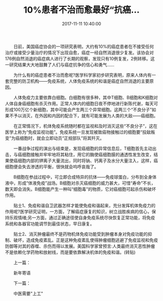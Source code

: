 ﻿---
title: 10%患者不治而愈最好“抗癌…
categories: 中医专家
date: 2017-11-11 10:40:00
tags: [肺癌，中医治疗肺癌，中医治疗癌症]
---

　　日前，美国癌症协会的一项研究表明，大约有10%的癌症患者在不接受任何治疗或接受少量治疗的情况下出现自愈，癌症一经自然消退很少复发。该协会对176例自然消退的癌症病人进行了长期的观察，发现只有10例复发，2例转移。这一研究结果大大地鼓舞了人们与癌症抗争的信心和勇气……

　　为什么有的癌症患者不治而愈呢?医学科学家初步研究表明，原来人体内有一套完整的防卫机构——免疫系统，人体免疫系统的和谐是癌症自然消退的主要原因。

　　人体免疫力主要依靠白细胞。白细胞有很多种，其中T细胞、B细胞和K细胞对人体自身癌细胞有杀灭作用。正常人体内的细胞日夜不停地进行新陈代谢，每天可形成100万亿个新细胞，其中可能会产生两三个异常细胞。这两三个“不良分子”如果不予以消灭，在外因和内因的配合下，就有可能发展为人类的大敌——癌细胞。

　　在正常情况下，机体免疫系统随时都在监视和及时消灭这些“不良分子”，这在医学上称为“免疫监视功能”。免疫系统一旦发现被致癌物接触过的细胞要“投敌叛变”为癌细胞时，就会立即动员“正规部队”将其歼灭。

　　一番战争过程的演出与结束是，发现癌细胞的异常信息后，T细胞首先主动出击，与癌细胞接触并牢牢地将其粘住，用它的酶使癌细胞膜的通透性发生改变，结果使癌细胞内部的钾离子大量流出，同时将钠、钙离子及水分大量注入，这样，癌细胞便会失去渗透的平衡，很快就会呜呼哀哉了。

　　B细胞在参战过程中，可立即合成特异的抗体——免疫球蛋白，分布到全身体液中，形成“体液免疫”战场。B细胞对杀灭癌细胞的威力甚大，可惜“寿命”不长，数天即会消失。B细胞能产生一种叫“细胞毒”的物质，它对癌细胞可起杀伤和破坏作用。

　　贴士1、免疫和谐自卫武器怎样才能使免疫和谐起来，充分发挥机体免疫力的作用呢?医学研究证明，一方面，了解癌症康复的知识，树立战胜疾病的信心，保持乐观情绪;另一方面，通过正确途径使自身免疫系统尽快恢复正常功能，将免疫系统和各器官功能调节到最佳状态，早日康复。

　　贴士2、消灭肿瘤最终不是药物机体免疫功能受到肿瘤本身对免疫功能的抑制、破坏，造成免疫紊乱。正是这种免疫紊乱使得肿瘤细胞逃避了免疫监视和免疫防御等对其的吞噬、杀伤而得以发展。美国科学家曾预言:人类最终消灭恶性肿瘤不是依赖化学药物和放射线，而是要依靠解决机体的免疫和谐。(转贴)

　　上一篇：

　　新年寄语

　　下一篇：

　　中医需要"上工"
